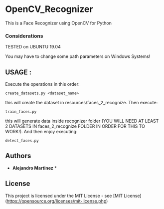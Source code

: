 # OpenCV_Recognizer

This is a Face Recognizer using OpenCV for Python

### Considerations

TESTED on UBUNTU 19.04

You may have to change some path parameters on Windows Systems!

## USAGE :

Execute the operations in this order:
```
create_datasets.py <dataset_name>
```
this will create the dataset in resources/faces_2_recognize. Then execute:

```
train_faces.py
```
this will generate data inside recognizer folder
(YOU WILL NEED AT LEAST 2 DATASETS IN faces_2_recognize FOLDER IN ORDER FOR THIS TO WORK!).
And then enjoy executing:

```
detect_faces.py 
```

## Authors

* **Alejandro Martinez** *


## License

This project is licensed under the MIT License - see [MIT License] (https://opensource.org/licenses/mit-license.php) 

